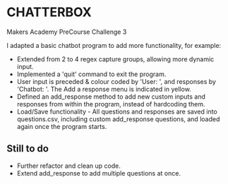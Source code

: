 CHATTERBOX
==========

Makers Academy PreCourse Challenge 3

I adapted a basic chatbot program to add more functionality, for example:
* Extended from 2 to 4 regex capture groups, allowing more dynamic input.
* Implemented a 'quit' command to exit the program.
* User input is preceded & colour coded by 'User: ', and responses by 'Chatbot: '. The Add a response menu is indicated in yellow.
* Defined an add_response method to add new custom inputs and responses from within the program, instead of hardcoding them.
* Load/Save functionality - All questions and responses are saved into questions.csv, including custom add_response questions, and loaded again once the program starts.

Still to do
-----------

* Further refactor and clean up code.
* Extend add_response to add multiple questions at once.